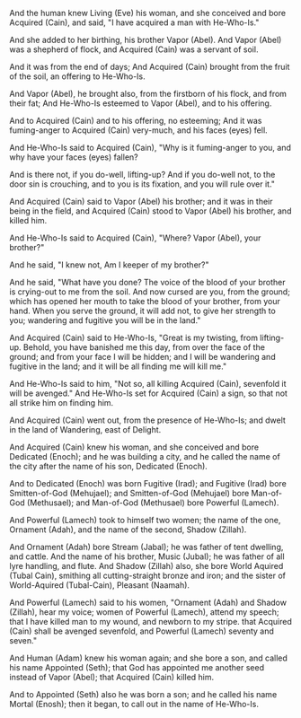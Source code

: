 And the human knew Living (Eve) his woman,
and she conceived and bore Acquired (Cain),
and said, "I have acquired a man with He-Who-Is."

And she added to her birthing, his brother Vapor (Abel).
And Vapor (Abel) was a shepherd of flock,
and Acquired (Cain) was a servant of soil.

And it was from the end of days;
And Acquired (Cain) brought from the fruit of the soil,
an offering to He-Who-Is.

And Vapor (Abel), he brought also, 
from the firstborn of his flock, and from their fat;
And He-Who-Is esteemed to Vapor (Abel), and to his offering.

And to Acquired (Cain) and to his offering, no esteeming;
And it was fuming-anger to Acquired (Cain) very-much, and his faces (eyes) fell.

And He-Who-Is said to Acquired (Cain),
"Why is it fuming-anger to you, and why have your faces (eyes) fallen?

And is there not, if you do-well, lifting-up?
And if you do-well not, to the door sin is crouching,
and to you is its fixation, and you will rule over it."

And Acquired (Cain) said to Vapor (Abel) his brother;
and it was in their being in the field,
and Acquired (Cain) stood to Vapor (Abel) his brother,
and killed him.

And He-Who-Is said to Acquired (Cain),
"Where? Vapor (Abel), your brother?"

And he said, "I knew not, Am I keeper of my brother?"

And he said, "What have you done?
The voice of the blood of your brother is crying-out to me from the soil.
And now cursed are you, from the ground;
which has opened her mouth to take the blood of your brother, from your hand.
When you serve the ground,
it will add not, to give her strength to you;
wandering and fugitive you will be in the land."

And Acquired (Cain) said to He-Who-Is,
"Great is my twisting, from lifting-up.
Behold, you have banished me this day, from over the face of the ground;
and from your face I will be hidden;
and I will be wandering and fugitive in the land;
and it will be all finding me will kill me."

And He-Who-Is said to him, 
"Not so, all killing Acquired (Cain),
sevenfold it will be avenged."
And He-Who-Is set for Acquired (Cain) a sign,
so that not all strike him on finding him.

And Acquired (Cain) went out, from the presence of He-Who-Is;
and dwelt in the land of Wandering,
east of Delight.

And Acquired (Cain) knew his woman,
and she conceived and bore Dedicated (Enoch);
and he was building a city,
and he called the name of the city after the name of his son, Dedicated (Enoch).

And to Dedicated (Enoch) was born Fugitive (Irad);
and Fugitive (Irad) bore Smitten-of-God (Mehujael);
and Smitten-of-God (Mehujael) bore Man-of-God (Methusael);
and Man-of-God (Methusael) bore Powerful (Lamech).

And Powerful (Lamech) took to himself two women; 
the name of the one, Ornament (Adah), 
and the name of the second, Shadow (Zillah).

And Ornament (Adah) bore Stream (Jabal); 
he was father of tent dwelling, and cattle.
And the name of his brother, Music (Jubal); 
he was father of all lyre handling, and flute.
And Shadow (Zillah) also, she bore World Aquired (Tubal Cain),
smithing all cutting-straight bronze and iron; 
and the sister of World-Aquired (Tubal-Cain), Pleasant (Naamah).

And Powerful (Lamech) said to his women,
"Ornament (Adah) and Shadow (Zillah), hear my voice;
women of Powerful (Lamech), attend my speech;
that I have killed man to my wound,
and newborn to my stripe.
that Acquired (Cain) shall be avenged sevenfold,
and Powerful (Lamech) seventy and seven."

And Human (Adam) knew his woman again; and she bore a son, and called his name Appointed (Seth); that God has appointed me another seed instead of Vapor (Abel); that Acquired (Cain) killed him.

And to Appointed (Seth) also he was born a son; and he called his name Mortal (Enosh); then it began, to call out in the name of He-Who-Is.
